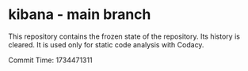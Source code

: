 # kibana - main branch

This repository contains the frozen state of the repository.
Its history is cleared. It is used only for static code
analysis with Codacy.

Commit Time: 1734471311